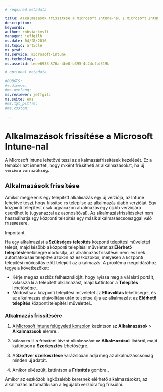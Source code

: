 ```yaml
---
# required metadata

title: Alkalmazások frissítése a Microsoft Intune-nal | Microsoft Intune
description:
keywords:
author: robstackmsft
manager: jeffgilb
ms.date: 04/28/2016
ms.topic: article
ms.prod:
ms.service: microsoft-intune
ms.technology:
ms.assetid: beee6933-876a-4be0-b395-4c24cfbd519b

# optional metadata

#ROBOTS:
#audience:
#ms.devlang:
ms.reviewer: jeffgilb
ms.suite: ems
#ms.tgt_pltfrm:
#ms.custom:

---
```


# Alkalmazások frissítése a Microsoft Intune-nal
A Microsoft Intune lehetővé teszi az alkalmazásfrissítések kezelését. Ez a témakör azt ismerteti, hogy miként frissítheti az alkalmazásokat, ha új verzióra van szükség.

## Alkalmazások frissítése
Amikor megjelenik egy telepített alkalmazás egy új verziója, az Intune lehetővé teszi, hogy frissítse és telepítse az alkalmazás újabb verzióját. Egy központi telepítést csak ugyanazon alkalmazás egy újabb verziójára cserélhet le (ugyanazzal az azonosítóval). Az alkalmazásfrissítéseket nem használhatja egy központi telepítés egy másik alkalmazáscsomaggal való frissítésére.

> [!IMPORTANT]
> Ha egy alkalmazást a **Szükséges telepítés** központi telepítési művelettel telepít, majd később a központi telepítési műveletet az **Elérhető telepítés**lehetőségre módosítja, az alkalmazás frissítései nem lesznek automatikusan telepítve azokon az eszközökön, melyeken a központi telepítési módosítás előtt települt az alkalmazás. A probléma megoldásához tegye a következőket:
> 
> -   Kérje meg az eszköz felhasználóját, hogy nyissa meg a vállalati portált, válassza ki a telepített alkalmazást, majd kattintson a **Telepítés** lehetőségre..
> -   Módosítsa a központi telepítési műveletet az **Eltávolítás** lehetőségre, és az alkalmazás eltávolítása után telepítse újra az alkalmazást az **Elérhető telepítés** központi telepítési művelettel..

### Alkalmazás frissítésére

1.  A [Microsoft Intune felügyeleti konzolon](https://manage.microsoft.com) kattintson az **Alkalmazások** &gt; **Alkalmazások** elemre..

2.  Válassza ki a frissíteni kívánt alkalmazást az **Alkalmazások** listáról, majd kattintson a **Szerkesztés** lehetőségre..

3.  A **Szoftver szerkesztése** varázslóban adja meg az alkalmazáscsomag minden új adatát.

4.  Amikor elkészült, kattintson a **Frissítés** gombra..

Amikor az eszközök legközelebb keresnek elérhető alkalmazásokat, az alkalmazás automatikusan a legújabb verzióra fog frissülni.





<!--HONumber=May16_HO1-->



